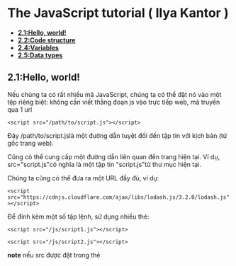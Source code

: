 # The JavaScript tutorial ( Ilya Kantor )


  - **[2.1:Hello, world!](#1)**
  - **[2.2:Code structure](#2)**
  - **[2.4:Variables](#3)**
  - **[2.5:Data types](#4)**   
  
<a name="1"></a>
## 2.1:Hello, world!

Nếu chúng ta có rất nhiều mã JavaScript, chúng ta có thể đặt nó vào một tệp riêng biệt: không cần viết thằng đoạn js vào trực tiếp web, mà truyền qua 1 url 



`<script src="/path/to/script.js"></script>`

Đây /path/to/script.jslà một đường dẫn tuyệt đối đến tập tin với kịch bản (từ gốc trang web).


Cũng có thể cung cấp một đường dẫn liên quan đến trang hiện tại. Ví dụ, src="script.js"có nghĩa là một tập tin "script.js"từ thư mục hiện tại.


Chúng ta cũng có thể đưa ra một URL đầy đủ, ví dụ:


`<script src="https://cdnjs.cloudflare.com/ajax/libs/lodash.js/3.2.0/lodash.js"></script>`

Để đính kèm một số tập lệnh, sử dụng nhiều thẻ:


```
<script src="/js/script1.js"></script>

<script src="/js/script2.js"></script>
```

**note** nếu src được đặt trong thẻ <script> thì nội dung bên trong bị bỏ qua

<a name="2"></a>
## 2.2:Code structure

```
alert("All fine now");

[1, 2].forEach(alert) // kết hợp lệnh alert để in ra 1 và 2 mà ko cần viết 2 câu lệnh
```

nếu bỏ ; trong trường hợp nối 2 đoạn thì không hoạt động.


- comment trong js giống như c, 
```
// để in 1 dòng 
/* 1 đoạn*/

```

## 2.3:The modern mode, "use strict"

<a name="3"></a>
## 2.4:Variables
dùng var hoặc let để khai báo

let tạo ra một biến chỉ có thể truy cập được trong block bao quanh nó, khác với var - tạo ra một biến có phạm vi truy cập xuyên suốt function chứa nó.

Ví dụ:

Sử dụng var:

```
function foo() {
   var x = 10;
   if (true) {
      var x = 20; // x ở đây cũng là x ở trên
      console.log(x); // in ra 20
   }
   console.log(x); // vẫn là 20
}
```

```
Sử dụng let:

function foo() {
   let x = 10;
   if (true) {
      let x = 20; // x này là x khác rồi đấy
      console.log(x); // in ra 20
   }
   console.log(x); // in ra 10
}

```
```
Ngoài ra, khi ở global scope (tức là không nằm trong một function nào cả), từ khóa var tạo ra thuộc tính mới cho global object (this), còn let thì không:

var x = 'global';
let y = 'global';
console.log(this.x); // "global"
console.log(this.y); // undefined
```

Có một trường hợp dùng let rất hiệu quả đó là sử dụng callback trong một vòng lặp.

Ví dụ nếu dùng var:

```
for (var i = 0; i < 5; i++) {
   setTimeout(function(){ 
      console.log('Yo! ', i);
   }, 1000);
}
Kết quả sẽ ra gì nào?

Yo! 5
Yo! 5
Yo! 5
Yo! 5
Yo! 5
```

Giá trị của biến i bên trong hàm callback luôn là giá trị cuối cùng của i trong vòng lặp.

Để giải quyết vấn đề này, chúng ta thay var bằng let:

```
for (let i = 0; i < 5; i++) {
   setTimeout(function(){ 
      console.log('Yo! ', i);
   }, 1000);
}
Output sẽ đúng như mong đợi:

Yo!  0
Yo!  1
Yo!  2
Yo!  3
Yo!  4
```
	
- hàm const giống let nhưng ở dạng hằng số

<a name="4"></a>
## 2.5:Data types

 
Có 7 kiểu cơ bản trong JavaScript.

- `number` Cho số bất kỳ dạng nào: số nguyên hoặc số trôi nổi.

- `stringCho` dây. Một chuỗi có thể có thêm một số ký tự, không có loại ký tự đơn lẻ.

- `boolean` Cho true/ false.: lưu ý loại Backticks: ``` `hello` ```

```
Backticks là "mở rộng chức năng" báo giá. Chúng cho phép nhúng các biến và các biểu thức vào một chuỗi bằng cách gói chúng vào ${…}, ví dụ:
  let name = "John";

// embed a variable
alert( `Hello, ${name}!` ); // Hello, John!

// embed an expression

alert( `the result is ${1 + 2}` ); // the result is 3
```

- `nullCho` các giá trị không xác định - một loại độc lập có một giá trị null.

- `undefined` Cho các giá trị không được gán - một loại độc lập có một giá trị undefined.

- `object` Cho các cấu trúc dữ liệu phức tạp hơn.

- `symbol` Cho các định danh duy nhất.

## 2.7:Operators

toán tử

## 2.8  Interaction: alert, prompt, confirm

```
let age = prompt('How old are you?', 100);

alert(`You are ${age} years old!`); // You are 100 years old!
```

hàm prompt nhập vào 1 giá trị

```
let isBoss = confirm("Are you the boss?");

alert( isBoss ); // true is OK is pressed
```

Hiển thị một tin nhắn và chờ người dùng nhấn "OK" hoặc "CANCEL". Nó trả về trueOK và falsecho CANCEL / Esc.

## 2.10: Conditional operators: if, '?'

điều kiện if else , nhập giá trị thông qua prompt


# Code quality

## 3.1:Debugging in Chrome

The “sources” pane: khi vào bằng Chrome hoặc firefox( có cài fire bug) có một công cụ hỗ trợ , cho việc xem kiểm tra cấu trúc của trang web

, thực hiện bằng cách nhấn f12

<img src="http://image.prntscr.com/image/6ba4508f4651463c9e325614f5795542.png">
gồm 3 mục
- **Vùng tài nguyên** liệt kê các tệp html, javascript, css và các tệp khác bao gồm các hình ảnh được gắn vào trang. Tiện ích Chrome cũng có thể xuất hiện ở đây.

- **Khu vực nguồn** hiển thị mã nguồn.

- **Vùng thông tin** và kiểm soát là để gỡ lỗi

- **Console** tương tự như trình biên dịch của các phần mềm khác

- **Breakpoints** là một điểm của mã mà trình gỡ lỗi sẽ tự động tạm dừng việc thực hiện JavaScript. hoặc có thể dùng `debugger;` 
Một breakpoint là một điểm dừng có chủ đích trong code, dùng để hỗ trợ lập trình viên trong quá trình debug. Khi chương trình chạy đến một breakpoint, bạn có thể “bước qua” (step-through) từng dòng lệnh và kiểm tra xem mọi logic có đúng như ý đồ. Ở trạng thái dừng của breakpoint, bạn cũng có thể kiểm tra giá trị của từng biến tại thời điểm hiện tại. Điều này giúp xác định một lỗi thường gặp nhưng ít được để ý: sử dụng một biến khi chưa khởi tạo biến đó.
http://karmiphuc.com/cong-nghe/debug-javascript-de-dang-voi-chrome-dev-tools/



tham khảo : https://developers.google.com/web/tools/chrome-devtools/

## 3.3 :comment

sử dụng cmt để chú thích cho câu lệnh

- http://jshint.com/  công cụ tự động kiểm  tra style







## 3.5:Automated testing with mocha

Tại sao chúng ta cần các bài kiểm tra?

Khi viết một hàm, chúng ta thường có thể tưởng tượng nên làm gì: các tham số nào cho kết quả nào.

Trong quá trình phát triển, chúng ta có thể kiểm tra chức năng bằng cách chạy nó và so sánh kết quả với mong muốn. Ví dụ, chúng ta có thể làm điều đó trong bảng điều khiển.

Nếu có gì sai - sau đó chúng tôi sửa mã, chạy lại, kiểm tra kết quả - và cứ như vậy cho đến khi nó hoạt động.

Nhưng hướng dẫn như vậy "chạy lại" là không hoàn hảo.

Khi kiểm tra mã bằng tay chạy lại - bạn dễ dàng bỏ lỡ một cái gì đó . vì vậy tự động giúp chúng ta thực hiện ez hơn

# Objects: the basics

## 4.1 :Objects

- mỗi Objects được tạo ra nằm trong dấu {...} , thuộc tính nằm trong "key: value" key từ khóa , value giá trị tùy người dùng đưa vào 

<img src="http://javascript.info/article/object/object.png">

- tạo 1 object trống

```
let user = new Object(); // "object constructor" syntax
let user = {};  // "object literal" syntax
```
### Literals and properties

```
let user = {     // an object
  name: "John",  // by key "name" store value "John"
  age: 30        // by key "age" store value 30
};
```


<img src="http://javascript.info/article/object/object-user.png">


- sử dụng

```
alert( user.name ); // John
alert( user.age ); // 30
```

<img src="http://image.prntscr.com/image/59d73c52f7b540279a1178ab48de88cf.png">

  - khi khai báo 1 biến ngoài Object thì thay thế dấu , bằng ngoặc vuông 

  <img src="http://image.prntscr.com/image/cbb65c40941344d08d659e845fe3d654.png">

  
  ### Property value shorthand
  
  <img src="http://image.prntscr.com/image/bc869c05bf31491086a96a313e8c4a36.png">

Thay vì name:namechúng ta chỉ có thể viết name, như thế này:

```
function makeUser(name, age) {
  return {
    name, // same as name: name
    age   // same as age: age
  };
}
```

Chúng ta có thể sử dụng cả thuộc tính bình thường và các ký tự viết tắt trong cùng một đối tượng:

```
let user = {
  name,  // same as name:name
  age: 30
};
```

- dùng `in` để kiểm tra sự tồn tại của 1 biến 

```
let user = { name: "John", age: 30 };

alert( "age" in user ); // true, user.age exists
alert( "blabla" in user ); // false, user.blabla doesn't exist
```

### The “for…in” loop

Cú pháp:

```
for(key in object) {
  // executes the body for each key among object properties
}
```
ví dụ
```
let user = {
  name: "John",
  age: 30,
  isAdmin: true
};

for(let key in user) {
  // keys
  alert( key );  // name, age, isAdmin, lấy ra các key
  // values for the keys
  alert( user[key] ); // John, 30, true lấy ra các thuộc tính của key

}
```
```
let codes = {
  "49": "Germany",
  "41": "Switzerland",
  "44": "Great Britain",// ngược mảng
  // ..,
  "1": "USA"
};

for(let code in codes) {
  alert(code); // 1, 41, 44, 49
}
```
## Copying by reference

khai báo hàm const giá trị se bị thay đổi khi tác động, thay đổi chứ không phải thay thế

```
const user = {
  name: "John"
};

user.age = 25; // (*)

alert(user.age); // 25
```

<img src="http://image.prntscr.com/image/0a455eb8acf74578a9311bd31fd415ff.png">

# Garbage collection




